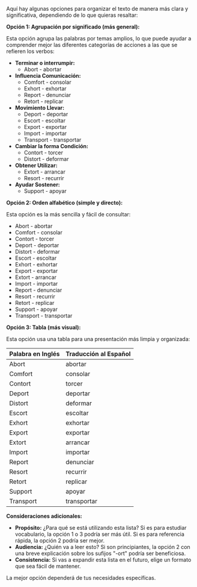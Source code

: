 Aquí hay algunas opciones para organizar el texto de manera más clara y significativa, dependiendo de lo que quieras resaltar:

**Opción 1: Agrupación por significado (más general):**

Esta opción agrupa las palabras por temas amplios, lo que puede ayudar a comprender mejor las diferentes categorías de acciones a las que se refieren los verbos:

*   **Terminar o interrumpir:**
    *   Abort - abortar
*   **Influencia Comunicación:**
    *   Comfort - consolar
    *   Exhort - exhortar
    *   Report - denunciar
    *   Retort - replicar
*   **Movimiento Llevar:**
    *   Deport - deportar
    *   Escort - escoltar
    *   Export - exportar
    *   Import - importar
    *   Transport - transportar
*   **Cambiar la forma Condición:**
    *   Contort - torcer
    *   Distort - deformar
*   **Obtener Utilizar:**
    *   Extort - arrancar
    *   Resort - recurrir
*   **Ayudar Sostener:**
    *   Support - apoyar

**Opción 2: Orden alfabético (simple y directo):**

Esta opción es la más sencilla y fácil de consultar:

*   Abort - abortar
*   Comfort - consolar
*   Contort - torcer
*   Deport - deportar
*   Distort - deformar
*   Escort - escoltar
*   Exhort - exhortar
*   Export - exportar
*   Extort - arrancar
*   Import - importar
*   Report - denunciar
*   Resort - recurrir
*   Retort - replicar
*   Support - apoyar
*   Transport - transportar

**Opción 3:  Tabla (más visual):**

Esta opción usa una tabla para una presentación más limpia y organizada:

| Palabra en Inglés | Traducción al Español |
|---|---|
| Abort     | abortar     |
| Comfort   | consolar    |
| Contort   | torcer      |
| Deport    | deportar    |
| Distort   | deformar    |
| Escort    | escoltar    |
| Exhort    | exhortar    |
| Export    | exportar    |
| Extort    | arrancar    |
| Import    | importar    |
| Report    | denunciar   |
| Resort    | recurrir    |
| Retort    | replicar    |
| Support   | apoyar      |
| Transport | transportar |

**Consideraciones adicionales:**

*   **Propósito:**  ¿Para qué se está utilizando esta lista?  Si es para estudiar vocabulario, la opción 1 o 3 podría ser más útil. Si es para referencia rápida, la opción 2 podría ser mejor.
*   **Audiencia:**  ¿Quién va a leer esto?  Si son principiantes, la opción 2 con una breve explicación sobre los sufijos "-ort" podría ser beneficiosa.
*   **Consistencia:** Si vas a expandir esta lista en el futuro, elige un formato que sea fácil de mantener.

La mejor opción dependerá de tus necesidades específicas.  
